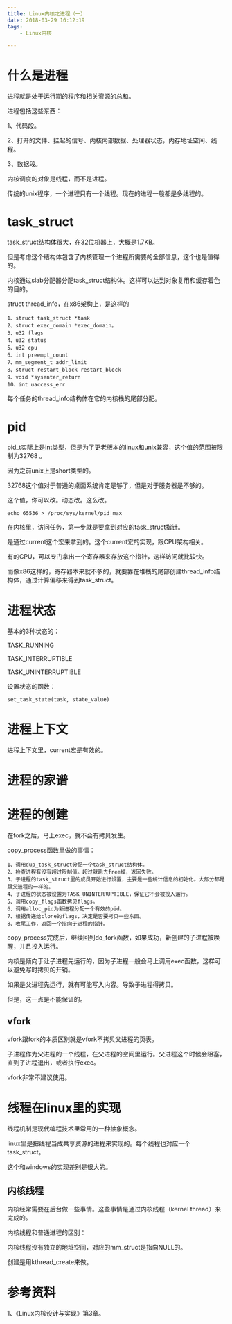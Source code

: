 ```yaml
---
title: Linux内核之进程（一）
date: 2018-03-29 16:12:19
tags:
	- Linux内核

---
```




# 什么是进程

进程就是处于运行期的程序和相关资源的总和。

进程包括这些东西：

1、代码段。

2、打开的文件、挂起的信号、内核内部数据、处理器状态，内存地址空间、线程。

3、数据段。

内核调度的对象是线程，而不是进程。

传统的unix程序，一个进程只有一个线程。现在的进程一般都是多线程的。

# task_struct

task_struct结构体很大，在32位机器上，大概是1.7KB。

但是考虑这个结构体包含了内核管理一个进程所需要的全部信息，这个也是值得的。

内核通过slab分配器分配task_struct结构体。这样可以达到对象复用和缓存着色的目的。

struct thread_info，在x86架构上，是这样的

```
1、struct task_struct *task
2、struct exec_domain *exec_domain。
3、u32 flags
4、u32 status
5、u32 cpu
6、int preempt_count
7、mm_segment_t addr_limit
8、struct restart_block restart_block
9、void *sysenter_return
10、int uaccess_err
```

每个任务的thread_info结构体在它的内核栈的尾部分配。

# pid

pid_t实际上是int类型，但是为了更老版本的linux和unix兼容，这个值的范围被限制为32768 。

因为之前unix上是short类型的。

32768这个值对于普通的桌面系统肯定是够了，但是对于服务器是不够的。

这个值，你可以改。动态改。这么改。

```
echo 65536 > /proc/sys/kernel/pid_max
```

在内核里，访问任务，第一步就是要拿到对应的task_struct指针。

是通过current这个宏来拿到的。这个current宏的实现，跟CPU架构相关。

有的CPU，可以专门拿出一个寄存器来存放这个指针，这样访问就比较快。

而像x86这样的，寄存器本来就不多的，就要靠在堆栈的尾部创建thread_info结构体，通过计算偏移来得到task_struct。

# 进程状态

基本的3种状态的：

TASK_RUNNING

TASK_INTERRUPTIBLE

TASK_UNINTERRUPTIBLE

设置状态的函数：

```
set_task_state(task, state_value)
```

# 进程上下文

进程上下文里，current宏是有效的。



# 进程的家谱



# 进程的创建

在fork之后，马上exec，就不会有拷贝发生。

copy_process函数里做的事情：

```
1、调用dup_task_struct分配一个task_struct结构体。
2、检查进程有没有超过限制值。超过就跑去free掉，返回失败。
3、子进程的task_struct里的成员开始进行设置，主要是一些统计信息的初始化。大部分都是跟父进程的一样的。
4、子进程的状态被设置为TASK_UNINTERRUPTIBLE，保证它不会被投入运行。
5、调用copy_flags函数拷贝flags。
6、调用alloc_pid为新进程分配一个有效的pid。
7、根据传递给clone的flags，决定是否要拷贝一些东西。
8、收尾工作，返回一个指向子进程的指针。
```

copy_process完成后，继续回到do_fork函数，如果成功，新创建的子进程被唤醒，并且投入运行。

内核是倾向于让子进程先运行的，因为子进程一般会马上调用exec函数，这样可以避免写时拷贝的开销。

如果是父进程先运行，就有可能写入内容。导致子进程得拷贝。

但是，这一点是不能保证的。

## vfork

vfork跟fork的本质区别就是vfork不拷贝父进程的页表。

子进程作为父进程的一个线程，在父进程的空间里运行。父进程这个时候会阻塞，直到子进程退出，或者执行exec。

vfork非常不建议使用。



# 线程在linux里的实现

线程机制是现代编程技术里常用的一种抽象概念。

linux里是把线程当成共享资源的进程来实现的。每个线程也对应一个task_struct。

这个和windows的实现差别是很大的。

## 内核线程

内核经常需要在后台做一些事情。这些事情是通过内核线程（kernel thread）来完成的。

内核线程和普通进程的区别：

内核线程没有独立的地址空间，对应的mm_struct是指向NULL的。

创建是用kthread_create来做。



# 参考资料

1、《Linux内核设计与实现》第3章。





